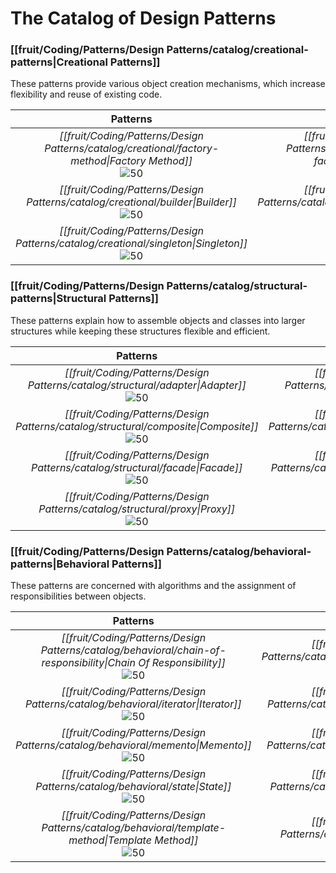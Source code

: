 # The Catalog of Design Patterns

### [[fruit/Coding/Patterns/Design Patterns/catalog/creational-patterns|Creational Patterns]]

These patterns provide various object creation mechanisms, which increase flexibility and reuse of existing code.

|                                                                                    Patterns                                                                                     |                                                                                       Patterns                                                                                        |
|:-------------------------------------------------------------------------------------------------------------------------------------------------------------------------------:|:-------------------------------------------------------------------------------------------------------------------------------------------------------------------------------------:|
| *[[fruit/Coding/Patterns/Design Patterns/catalog/creational/factory-method\|Factory Method]]*<br/>![50](https://refactoring.guru/images/patterns/cards/factory-method-mini.png) | *[[fruit/Coding/Patterns/Design Patterns/catalog/creational/abstract-factory\|Abstract Factory]]*<br/>![50](https://refactoring.guru/images/patterns/cards/abstract-factory-mini.png) |
|           *[[fruit/Coding/Patterns/Design Patterns/catalog/creational/builder\|Builder]]*<br/>![50](https://refactoring.guru/images/patterns/cards/builder-mini.png)            |                                               *[[fruit/Coding/Patterns/Design Patterns/catalog/creational/prototype\|Prototype]]*<br/>![50](https://refactoring.guru/images/patterns/cards/prototype-mini.png)                                                |
|                                            *[[fruit/Coding/Patterns/Design Patterns/catalog/creational/singleton\|Singleton]]*<br/>![50](https://refactoring.guru/images/patterns/cards/singleton-mini.png)                                             |                                                                                                                                                                                       |

### [[fruit/Coding/Patterns/Design Patterns/catalog/structural-patterns|Structural Patterns]]

These patterns explain how to assemble objects and classes into larger structures while keeping these structures flexible and efficient.


|                                                                          Patterns                                                                           |                                                                             Patterns                                                                             |
|:-----------------------------------------------------------------------------------------------------------------------------------------------------------:|:----------------------------------------------------------------------------------------------------------------------------------------------------------------:|
| *[[fruit/Coding/Patterns/Design Patterns/catalog/structural/adapter\|Adapter]]*<br/>![50](https://refactoring.guru/images/patterns/cards/adapter-mini.png)  |     *[[fruit/Coding/Patterns/Design Patterns/catalog/structural/bridge\|Bridge]]*<br/>![50](https://refactoring.guru/images/patterns/cards/bridge-mini.png)      |
| *[[fruit/Coding/Patterns/Design Patterns/catalog/structural/composite\|Composite]]*<br/>![50](https://refactoring.guru/images/patterns/cards/composite-mini.png) | *[[fruit/Coding/Patterns/Design Patterns/catalog/structural/decorator\|Decorator]]*<br/>![50](https://refactoring.guru/images/patterns/cards/decorator-mini.png) |
|   *[[fruit/Coding/Patterns/Design Patterns/catalog/structural/facade\|Facade]]*<br/>![50](https://refactoring.guru/images/patterns/cards/facade-mini.png)   | *[[fruit/Coding/Patterns/Design Patterns/catalog/structural/flyweight\|Flyweight]]*<br/>![50](https://refactoring.guru/images/patterns/cards/flyweight-mini.png) |
|    *[[fruit/Coding/Patterns/Design Patterns/catalog/structural/proxy\|Proxy]]*<br/>![50](https://refactoring.guru/images/patterns/cards/proxy-mini.png)     |                                      |

### [[fruit/Coding/Patterns/Design Patterns/catalog/behavioral-patterns|Behavioral Patterns]]

These patterns are concerned with algorithms and the assignment of responsibilities between objects.

|                                                                                                  Patterns                                                                                                  |                                                                            Patterns                                                                             |
|:----------------------------------------------------------------------------------------------------------------------------------------------------------------------------------------------------------:|:---------------------------------------------------------------------------------------------------------------------------------------------------------------:|
| *[[fruit/Coding/Patterns/Design Patterns/catalog/behavioral/chain-of-responsibility\|Chain Of Responsibility]]*<br/>![50](https://refactoring.guru/images/patterns/cards/chain-of-responsibility-mini.png) |   *[[fruit/Coding/Patterns/Design Patterns/catalog/behavioral/command\|Command]]*<br/>![50](https://refactoring.guru/images/patterns/cards/command-mini.png)    |
|                       *[[fruit/Coding/Patterns/Design Patterns/catalog/behavioral/iterator\|Iterator]]*<br/>![50](https://refactoring.guru/images/patterns/cards/iterator-mini.png)                        | *[[fruit/Coding/Patterns/Design Patterns/catalog/behavioral/mediator\|Mediator]]* <br/> ![50](https://refactoring.guru/images/patterns/cards/mediator-mini.png) |
|                         *[[fruit/Coding/Patterns/Design Patterns/catalog/behavioral/memento\|Memento]]*<br/>![50](https://refactoring.guru/images/patterns/cards/memento-mini.png)                         | *[[fruit/Coding/Patterns/Design Patterns/catalog/behavioral/observer\|Observer]]* <br/>![50](https://refactoring.guru/images/patterns/cards/observer-mini.png)  |
|                            *[[fruit/Coding/Patterns/Design Patterns/catalog/behavioral/state\|State]]*<br/>![50](https://refactoring.guru/images/patterns/cards/state-mini.png)                            |  *[[fruit/Coding/Patterns/Design Patterns/catalog/behavioral/strategy\|Strategy]]*<br/>![50](https://refactoring.guru/images/patterns/cards/strategy-mini.png)  |
|             *[[fruit/Coding/Patterns/Design Patterns/catalog/behavioral/template-method\|Template Method]]*<br/>![50](https://refactoring.guru/images/patterns/cards/template-method-mini.png)             |                                      *[[fruit/Coding/Patterns/Design Patterns/catalog/behavioral/visitor\|Visitor]]*<br/>![50](https://refactoring.guru/images/patterns/cards/visitor-mini.png)                                       | 
